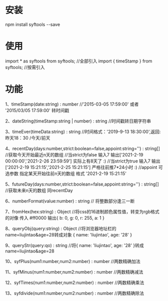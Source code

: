 # 安装
npm install syftools --save
# 使用
import * as syftools from syftools; //全部引入
import { timeStamp } from syftools; //按需引入
# 功能
1、timeStamp(date:string) : number
  //'2015-03-05 17:59:00' 或者 '2015/03/05 17:59:00' 转时间戳

2、dateString(timeStamp:string | number) : string
  //时间戳转日期字符串

3、timeEver(timeData:string) : string 
  //时间格式：'2019-9-13 18:30:00',返回:昨天18：30 /今天/前天

4、recentDay(days:number,strict:boolean=false,appoint:string='') : string[] 
  //获取今天开始最近n天的数组
  //当strict为false 输入7  输出['2021-2-19 00:00:00','2021-2-26 23:59:59'] 实际上有8天了 :)
  //当strict为true 输入7 输出['2021-2-19 15:21:15','2021-2-25 15:21:15'] 严格往前推7*24小时 :)
  //appoint 可选参数 指定某天开始往前n天的数组 格式 '2021-2-19 15:21:15'

5、futureDay(days:number,strict:boolean=false,appoint:string='') : string[]
  //获取未来n天的数组  同recentDay

6、numberFormat(value:number) : string
  // 将整数部分逢三一断

7、fromHex(hex:string) : Object
  //将css的16进制颜色属性值，转变为rgb格式的对像  传入 #ff0000  输出{ b: 0, g: 0, r: 255, a: 1 }

8、queryObj(query:string) : Object
  //将浏览器地址栏的name=liujintao&age=28转成对象  { name: 'liujintao', age: '28' }

9、queryStr(query:qo) : string
  //将{ name: 'liujintao', age: '28' }转成name=liujintao&age=28  

10、syfPlus(num1:number,num2:number) : number
  //两数精确加法

11、syfMinus(num1:number,num2:number) : number
  //两数精确减法

12、syfTimes(num1:number,num2:number) : number
  //两数精确乘法

13、syfdivide(num1:number,num2:number) : number
  //两数精确除法